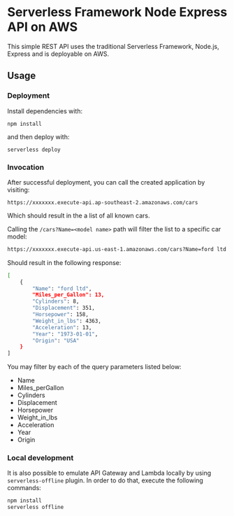 <!--
title: 'Simple Serverless API'
description: 'This simple REST API uses the traditional Serverless Framework, Node.js, Express and is deployable on AWS.'
layout: Doc
framework: v3
platform: AWS
language: nodeJS
priority: 1
-->

# Serverless Framework Node Express API on AWS

This simple REST API uses the traditional Serverless Framework, Node.js, Express and is deployable on AWS.

## Usage

### Deployment

Install dependencies with:

```
npm install
```

and then deploy with:

```
serverless deploy
```

### Invocation

After successful deployment, you can call the created application by visiting:

```
https://xxxxxxx.execute-api.ap-southeast-2.amazonaws.com/cars
```

Which should result in the a list of all known cars.

Calling the `/cars?Name=<model name>` path will filter the list to a specific car model:

```bash
https://xxxxxxx.execute-api.us-east-1.amazonaws.com/cars?Name=ford ltd
```

Should result in the following response:

```bash
[
    {
        "Name": "ford ltd",
        "Miles_per_Gallon": 13,
        "Cylinders": 8,
        "Displacement": 351,
        "Horsepower": 158,
        "Weight_in_lbs": 4363,
        "Acceleration": 13,
        "Year": "1973-01-01",
        "Origin": "USA"
    }
]
```

You may filter by each of the query parameters listed below:

- Name
- Miles_perGallon
- Cylinders
- Displacement
- Horsepower
- Weight_in_lbs
- Acceleration
- Year
- Origin

### Local development

It is also possible to emulate API Gateway and Lambda locally by using `serverless-offline` plugin. In order to do that, execute the following commands:

```bash
npm install
serverless offline
```
